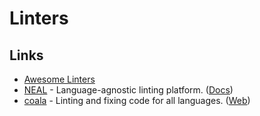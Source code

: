# Linters

## Links

- [Awesome Linters](https://github.com/caramelomartins/awesome-linters)
- [NEAL](https://github.com/uber/NEAL) - Language-agnostic linting platform. ([Docs](https://uber.github.io/NEAL/))
- [coala](https://github.com/coala/coala) - Linting and fixing code for all languages. ([Web](https://coala.io/))

